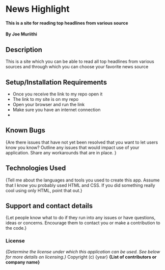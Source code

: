 # News Highlight
#### This is a site for reading top headlines from various source
#### By **Joe Muriithi**
## Description
This is a site which you can be able to read all top headlines from various sources and through which you can choose your favorite news source
## Setup/Installation Requirements
* Once you receive the link to my repo open it
* The link to my site is on my repo
* Open your browser and run the link
* Make sure you have an internet connection
*
## Known Bugs
{Are there issues that have not yet been resolved that you want to let users know you know? Outline any issues that would impact use of your application. Share any workarounds that are in place. }
## Technologies Used
{Tell me about the languages and tools you used to create this app. Assume that I know you probably used HTML and CSS. If you did something really cool using only HTML, point that out.}
## Support and contact details
{Let people know what to do if they run into any issues or have questions, ideas or concerns.  Encourage them to contact you or make a contribution to the code.}
### License
*{Determine the license under which this application can be used.  See below for more details on licensing.}*
Copyright (c) {year} **{List of contributors or company name}**
